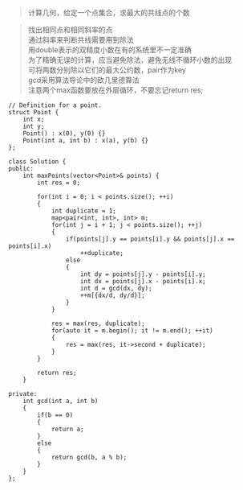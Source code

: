 >计算几何，给定一个点集合，求最大的共线点的个数

>找出相同点和相同斜率的点  
通过斜率来判断共线需要用到除法   
用double表示的双精度小数在有的系统里不一定准确   
为了精确无误的计算，应当避免除法，避免无线不循环小数的出现   
可将两数分别除以它们的最大公约数，pair作为key   
gcd采用算法导论中的欧几里德算法  
注意两个max函数要放在外层循环，不要忘记return res;

```
// Definition for a point.
struct Point {
    int x;
    int y;
    Point() : x(0), y(0) {}
    Point(int a, int b) : x(a), y(b) {}
};
```


```
class Solution {
public:
    int maxPoints(vector<Point>& points) {
        int res = 0;

        for(int i = 0; i < points.size(); ++i)
        {
            int duplicate = 1;
            map<pair<int, int>, int> m;
            for(int j = i + 1; j < points.size(); ++j)
            {
                if(points[j].y == points[i].y && points[j].x == points[i].x)
                    ++duplicate;
                else
                {
                    int dy = points[j].y - points[i].y;
                    int dx = points[j].x - points[i].x;
                    int d = gcd(dx, dy);
                    ++m[{dx/d, dy/d}];
                }
            }

            res = max(res, duplicate);
            for(auto it = m.begin(); it != m.end(); ++it)
            {
                res = max(res, it->second + duplicate);
            }
        }

        return res;
    }

private:
    int gcd(int a, int b)
    {
        if(b == 0)
        {
            return a;
        }
        else
        {
            return gcd(b, a % b);
        }
    }
};
```
